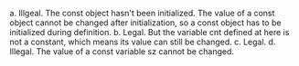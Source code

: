 a. Illgeal.  The const object hasn't been initialized. The value of a const object cannot be changed after initialization, so a const object has to be initialized during definition.
b. Legal. But the variable cnt defined at here is not a constant, which means its value can still be changed.
c. Legal.
d. Illegal. The value of a const variable sz cannot be changed.